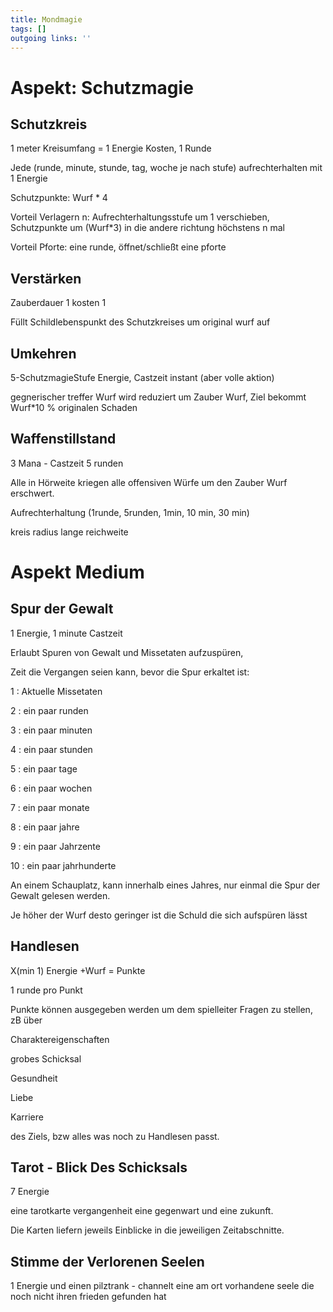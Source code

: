 ```yaml
---
title: Mondmagie  
tags: []
outgoing links: ''  
---
```

# Aspekt: Schutzmagie

## Schutzkreis

1 meter Kreisumfang = 1 Energie Kosten, 1 Runde  

Jede (runde, minute, stunde, tag, woche je nach stufe) aufrechterhalten mit 1 Energie

Schutzpunkte: Wurf * 4  

Vorteil Verlagern n: Aufrechterhaltungsstufe um 1 verschieben, Schutzpunkte um (Wurf*3) in die andere richtung höchstens n mal  

Vorteil Pforte: eine runde, öffnet/schließt eine pforte  

  

## Verstärken  

Zauberdauer 1 kosten 1  

Füllt Schildlebenspunkt des Schutzkreises um original wurf auf  

  

## Umkehren  

5-SchutzmagieStufe Energie, Castzeit instant (aber volle aktion)  

gegnerischer treffer Wurf wird reduziert um Zauber Wurf, Ziel bekommt Wurf*10 % originalen Schaden  

  

## Waffenstillstand  

3 Mana - Castzeit 5 runden  

Alle in Hörweite kriegen alle offensiven Würfe um den Zauber Wurf erschwert.  

Aufrechterhaltung (1runde, 5runden, 1min, 10 min, 30 min)  

kreis radius lange reichweite  

  

# Aspekt Medium  

## Spur der Gewalt  

1 Energie, 1 minute Castzeit  

Erlaubt Spuren von Gewalt und Missetaten aufzuspüren,   

Zeit die Vergangen seien kann, bevor die Spur erkaltet ist:  

1 : Aktuelle Missetaten  

2 : ein paar runden  

3 : ein paar minuten  

4 : ein paar stunden  

5 : ein paar tage  

6 : ein paar wochen  

7 : ein paar monate  

8 : ein paar jahre  

9 : ein paar Jahrzente  

10 : ein paar jahrhunderte  

An einem Schauplatz, kann innerhalb eines Jahres, nur einmal die Spur der Gewalt gelesen werden.  



Je höher der Wurf desto geringer ist die Schuld die sich aufspüren lässt  

  

## Handlesen  

X(min 1) Energie +Wurf = Punkte  

1 runde pro Punkt  

Punkte können ausgegeben werden um dem spielleiter Fragen zu stellen, zB über

Charaktereigenschaften  

grobes Schicksal  

Gesundheit  

Liebe  

Karriere  

des Ziels, bzw alles was noch zu Handlesen passt.  

  

## Tarot - Blick Des Schicksals  

7 Energie   

eine tarotkarte vergangenheit eine gegenwart und eine zukunft.   

Die Karten liefern jeweils Einblicke in die jeweiligen Zeitabschnitte.  

  

## Stimme der Verlorenen Seelen  

1 Energie und einen pilztrank - channelt eine am ort vorhandene seele die noch nicht ihren frieden gefunden hat   



